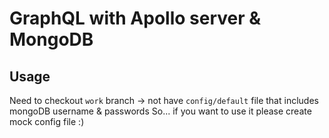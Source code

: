 # GraphQL with Apollo server & MongoDB

## Usage
Need to checkout `work` branch -> not have `config/default` file that includes mongoDB username & passwords
So... if you want to use it please create mock config file :)
